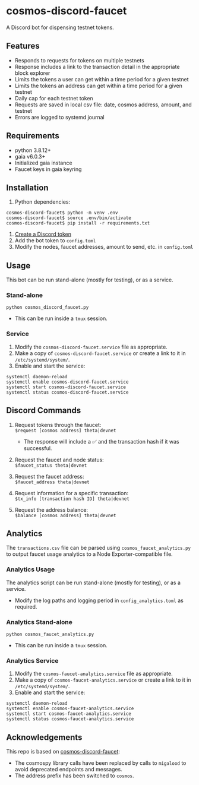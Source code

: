 # cosmos-discord-faucet
A Discord bot for dispensing testnet tokens.

## Features

- Responds to requests for tokens on multiple testnets
- Response includes a link to the transaction detail in the appropriate block explorer
- Limits the tokens a user can get within a time period for a given testnet
- Limits the tokens an address can get within a time period for a given testnet
- Daily cap for each testnet token
- Requests are saved in local csv file: date, cosmos address, amount, and testnet
- Errors are logged to systemd journal

## Requirements

- python 3.8.12+
- gaia v6.0.3+
- Initialized gaia instance
- Faucet keys in gaia keyring

## Installation

1. Python dependencies:
   
```
cosmos-discord-faucet$ python -m venv .env
cosmos-discord-faucet$ source .env/bin/activate
cosmos-discord-faucet$ pip install -r requirements.txt
```

1. [Create a Discord token](https://github.com/reactiflux/discord-irc/wiki/Creating-a-discord-bot-&-getting-a-token)
2. Add the bot token to `config.toml`
3. Modify the nodes, faucet addresses, amount to send, etc. in `config.toml`

## Usage

This bot can be run stand-alone (mostly for testing), or as a service.

### Stand-alone

```
python cosmos_discord_faucet.py
```

- This can be run inside a `tmux` session.

### Service

1. Modify the `cosmos-discord-faucet.service` file as appropriate.
2. Make a copy of `cosmos-discord-faucet.service` or create a link to it in `/etc/systemd/system/`.
3. Enable and start the service:
```
systemctl daemon-reload
systemctl enable cosmos-discord-faucet.service
systemctl start cosmos-discord-faucet.service
systemctl status cosmos-discord-faucet.service
```

## Discord Commands

1. Request tokens through the faucet:  
`$request [cosmos address] theta|devnet`
   - The response will include a ✅ and the transaction hash if it was successful.

2. Request the faucet and node status:  
`$faucet_status theta|devnet`

3. Request the faucet address:  
`$faucet_address theta|devnet`

4. Request information for a specific transaction:  
`$tx_info [transaction hash ID] theta|devnet`

5. Request the address balance:  
`$balance [cosmos address] theta|devnet`  


## Analytics

The `transactions.csv` file can be parsed using `cosmos_faucet_analytics.py` to output faucet usage analytics to a Node Exporter-compatible file.

### Analytics Usage

The analytics script can be run stand-alone (mostly for testing), or as a service.

- Modify the log paths and logging period in `config_analytics.toml` as required. 

### Analytics Stand-alone

```
python cosmos_faucet_analytics.py
```

- This can be run inside a `tmux` session.

### Analytics Service

1. Modify the `cosmos-faucet-analytics.service` file as appropriate.
2. Make a copy of `cosmos-faucet-analytics.service` or create a link to it in `/etc/systemd/system/`.
3. Enable and start the service:
```
systemctl daemon-reload
systemctl enable cosmos-faucet-analytics.service
systemctl start cosmos-faucet-analytics.service
systemctl status cosmos-faucet-analytics.service
```

## Acknowledgements

This repo is based on [cosmos-discord-faucet](https://github.com/c29r3/cosmos-discord-faucet):
- The cosmospy library calls have been replaced by calls to `migalood` to avoid deprecated endpoints and messages.
- The address prefix has been switched to `cosmos`.
